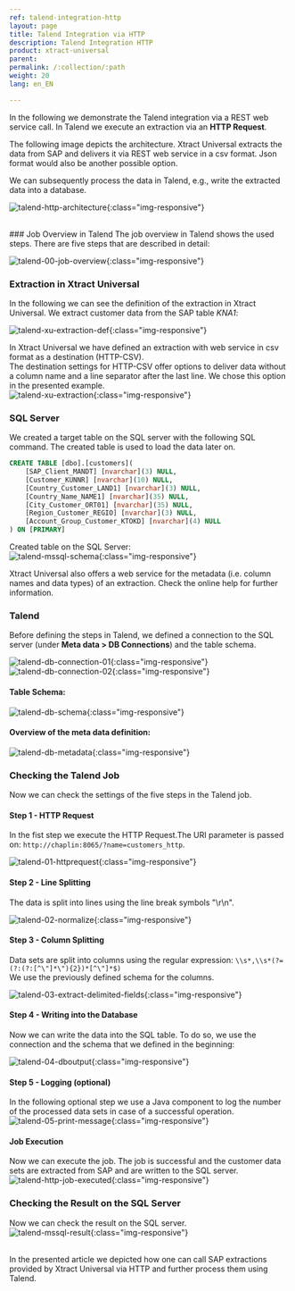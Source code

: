 ```yaml
---
ref: talend-integration-http
layout: page
title: Talend Integration via HTTP
description: Talend Integration HTTP
product: xtract-universal
parent: 
permalink: /:collection/:path
weight: 20
lang: en_EN

---
```


In the following we demonstrate the Talend integration via a REST web service call.
In Talend we execute an extraction via an **HTTP Request**. 

The following image depicts the architecture. Xtract Universal extracts the data from SAP and delivers it via REST web service in a csv format. Json format would also be another possible option.

We can subsequently process the data in Talend, e.g., write the extracted data into a database.

![talend-http-architecture](/img/content/xu/best-practices/talend-http/talend-http-architecture.png){:class="img-responsive"}


<br>
### Job Overview in Talend
The job overview in Talend shows the used steps.  There are five steps that are described in detail: 

![talend-00-job-overview](/img/content/xu/best-practices/talend-http/talend-00-job-overview.png){:class="img-responsive"}

### Extraction in Xtract Universal

In the following we can see the definition of the extraction in Xtract Universal. We extract customer data from the SAP table *KNA1*: 
 
![talend-xu-extraction-def](/img/content/xu/best-practices/talend-http/talend-xu-extraction-def.png){:class="img-responsive"}
<br>

In Xtract Universal we have defined an extraction with web service in csv format as a destination (HTTP-CSV). <br>
The destination settings for HTTP-CSV offer options to deliver data without a column name and a line separator after the last line. We chose this option in the presented example.<br>
![talend-xu-extraction](/img/content/xu/best-practices/talend-http/talend-xu-extraction.png){:class="img-responsive"}
<br>

### SQL Server
We created a target table on the SQL server with the following SQL command. The created table is used to load the data later on.  

```sql
CREATE TABLE [dbo].[customers](
	[SAP_Client_MANDT] [nvarchar](3) NULL,
	[Customer_KUNNR] [nvarchar](10) NULL,
	[Country_Customer_LAND1] [nvarchar](3) NULL,
	[Country_Name_NAME1] [nvarchar](35) NULL,
	[City_Customer_ORT01] [nvarchar](35) NULL,
	[Region_Customer_REGIO] [nvarchar](3) NULL,
	[Account_Group_Customer_KTOKD] [nvarchar](4) NULL
) ON [PRIMARY]
```
Created table on the SQL Server: <br>
![talend-mssql-schema](/img/content/xu/best-practices/talend-http/talend-mssql-schema.png){:class="img-responsive"}

Xtract Universal also offers a web service for the metadata (i.e. column names and data types) of an extraction. Check the online help for further information. 

### Talend

Before defining the steps in Talend, we defined a connection to the SQL server (under **Meta data > DB Connections**) and the table schema. 
 
![talend-db-connection-01](/img/content/xu/best-practices/talend-http/talend-db-connection-01.png){:class="img-responsive"}
 <br>
![talend-db-connection-02](/img/content/xu/best-practices/talend-http/talend-db-connection-02.png){:class="img-responsive"}

#### Table Schema:
![talend-db-schema](/img/content/xu/best-practices/talend-http/talend-db-schema.png){:class="img-responsive"}

#### Overview of the meta data definition: 
![talend-db-metadata](/img/content/xu/best-practices/talend-http/talend-db-metadata.png){:class="img-responsive"}


### Checking the Talend Job
Now we can check the settings of the five steps in the Talend job.


#### Step 1 - HTTP Request
In the fist step we execute the HTTP Request.The URI parameter is passed on: `http://chaplin:8065/?name=customers_http`. 

![talend-01-httprequest](/img/content/xu/best-practices/talend-http/talend-01-httprequest.png){:class="img-responsive"}


#### Step 2 - Line Splitting
The data is split into lines using the line break symbols "\r\n". 

![talend-02-normalize](/img/content/xu/best-practices/talend-http/talend-02-normalize.png){:class="img-responsive"}


#### Step 3 - Column Splitting
Data sets are split into columns using the regular expression: `\\s*,\\s*(?=(?:(?:[^\"]*\"){2})*[^\"]*$)` <br>
We use the previously defined schema for the columns.  

![talend-03-extract-delimited-fields](/img/content/xu/best-practices/talend-http/talend-03-extract-delimited-fields.png){:class="img-responsive"}


#### Step 4 - Writing into the Database
Now we can write the data into the SQL table. To do so, we use the connection and the schema that we defined in the beginning: 

![talend-04-dboutput](/img/content/xu/best-practices/talend-http/talend-04-dboutput.png){:class="img-responsive"}


#### Step 5 - Logging (optional)
In the following optional step we use a Java component to log the number of the processed data sets in case of a successful operation.  <br>
![talend-05-print-message](/img/content/xu/best-practices/talend-http/talend-05-print-message.png){:class="img-responsive"}


#### Job Execution
Now we can execute the job. The job is successful and the customer data sets are extracted from SAP and are written to the SQL server. <br>
![talend-http-job-executed](/img/content/xu/best-practices/talend-http/talend-http-job-executed.png){:class="img-responsive"}

### Checking the Result on the SQL Server
Now we can check the result on the SQL server. <br>
![talend-mssql-result](/img/content/xu/best-practices/talend-http/talend-mssql-result.png){:class="img-responsive"}

<br>
In the presented article we depicted how one can call SAP extractions provided by Xtract Universal via HTTP and further process them using Talend.<br>